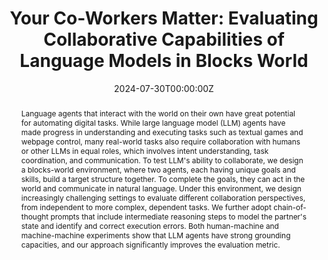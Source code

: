 ---
abstract: Language agents that interact with the world on their own have great potential for automating digital tasks. While large language model (LLM) agents have made progress in understanding and executing tasks such as textual games and webpage control, many real-world tasks also require collaboration with humans or other LLMs in equal roles, which involves intent understanding, task coordination, and communication. To test LLM's ability to collaborate, we design a blocks-world environment, where two agents, each having unique goals and skills, build a target structure together. To complete the goals, they can act in the world and communicate in natural language. Under this environment, we design increasingly challenging settings to evaluate different collaboration perspectives, from independent to more complex, dependent tasks. We further adopt chain-of-thought prompts that include intermediate reasoning steps to model the partner's state and identify and correct execution errors. Both human-machine and machine-machine experiments show that LLM agents have strong grounding capacities, and our approach significantly improves the evaluation metric.

authors:
- admin
- Chen Zhao
- Claudio T. Silva
- He He
date: "2024-07-30T00:00:00Z"
doi: ""
featured: false
image:
  focal_point: ""
  preview_only: false
links:
- name: ACL 2024 (Findings)
  url: 'https://2024.aclweb.org'
projects:
- darpa-ptg
publication: "*The 62nd Annual Meeting of the Association for Computational Linguistics (Findings)*"
publication_short: "ACL 2024"
publication_types:
- "1"
publishDate: "2024-05-12T00:00:00Z"
summary: To test LLM's ability to collaborate, we design a blocks-world environment, where two agents, each having unique goals and skills, build a target structure together...
tags:
- Human-AI Collaboration 
title: "Your Co-Workers Matter: Evaluating Collaborative Capabilities of Language Models in Blocks World"
url_code: https://github.com/jnzs1836/coblock
url_pdf: https://arxiv.org/pdf/2404.00246
---